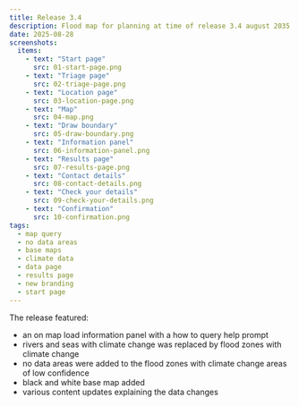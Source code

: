 ```yaml
---
title: Release 3.4
description: Flood map for planning at time of release 3.4 august 2035
date: 2025-08-28
screenshots:
  items:
    - text: "Start page"
      src: 01-start-page.png
    - text: "Triage page"
      src: 02-triage-page.png
    - text: "Location page"
      src: 03-location-page.png
    - text: "Map"
      src: 04-map.png
    - text: "Draw boundary"
      src: 05-draw-boundary.png
    - text: "Information panel"
      src: 06-information-panel.png
    - text: "Results page"
      src: 07-results-page.png
    - text: "Contact details"
      src: 08-contact-details.png
    - text: "Check your details"
      src: 09-check-your-details.png
    - text: "Confirmation"
      src: 10-confirmation.png
tags:
  - map query
  - no data areas
  - base maps
  - climate data
  - data page
  - results page
  - new branding
  - start page
---
```


The release featured:

- an on map load information panel with a how to query help prompt
- rivers and seas with climate change was replaced by flood zones with climate change
- no data areas were added to the flood zones with climate change areas of low confidence
- black and white base map added
- various content updates explaining the data changes